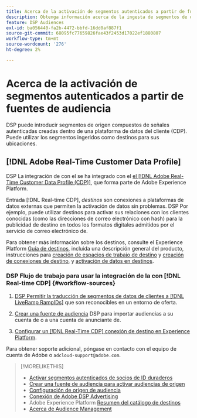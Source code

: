 ```yaml
---
title: Acerca de la activación de segmentos autenticados a partir de fuentes de audiencia
description: Obtenga información acerca de la ingesta de segmentos de origen desde una plataforma de datos de clientes.
feature: DSP Audiences
exl-id: ba056440-fa2b-4472-bbfd-16dd0af887f1
source-git-commit: 68095fc77659826fae43f2453d17022ef1880807
workflow-type: tm+mt
source-wordcount: '276'
ht-degree: 2%

---
```


# Acerca de la activación de segmentos autenticados a partir de fuentes de audiencia

<!-- Doesn't specifically explain what you can do in our UI -->

DSP puede introducir segmentos de origen compuestos de señales autenticadas creadas dentro de una plataforma de datos del cliente (CDP). Puede utilizar los segmentos ingeridos como destinos para sus ubicaciones.

## [!DNL Adobe Real-Time Customer Data Profile]

DSP La integración de con el se ha integrado con el [el [!DNL Adobe Real-Time Customer Data Profile (CDP)]](https://experienceleague.adobe.com/docs/experience-platform/rtcdp/overview.html?lang=es), que forma parte de Adobe Experience Platform.

Entrada [!DNL Real-time CDP], *destinos* son conexiones a plataformas de datos externas que permiten la activación de datos sin problemas. DSP Por ejemplo, puede utilizar destinos para activar sus relaciones con los clientes conocidas (como las direcciones de correo electrónico con hash) para la publicidad de destino en todos los formatos digitales admitidos por el servicio de correo electrónico de.

Para obtener más información sobre los destinos, consulte el Experience Platform [Guía de destinos](https://experienceleague.adobe.com/docs/experience-platform/destinations/home.html), incluida una descripción general del producto, instrucciones para [creación de espacios de trabajo de destino](https://experienceleague.adobe.com/docs/experience-platform/destinations/ui/destinations-workspace.html) y [creación de conexiones de destino](https://experienceleague.adobe.com/docs/experience-platform/destinations/ui/connect-destination.html), y [activación de datos en destinos](https://experienceleague.adobe.com/docs/experience-platform/destinations/ui/activate/activate-segment-streaming-destinations.html).

### DSP Flujo de trabajo para usar la integración de la con [!DNL Real-time CDP] {#workflow-sources}

1. [DSP Permitir la traducción de segmentos de datos de clientes a [!DNL LiveRamp RampIDs]](source-durable-id.md) que son reconocibles en un entorno de oferta.<!-- I don't think I need this here: This requires DSP account-level and campaign-level settings to enable segment sharing with [!DNL LiveRamp], which will translate customer data to [!DNL RampIDs] to create targetable segments. Your Adobe Account Team will perform this configuration. -->

1. [Crear una fuente de audiencia](source-create.md) DSP para importar audiencias a su cuenta de o a una cuenta de anunciante de.

1. [Configurar un [!DNL Real-Time CDP] conexión de destino en Experience Platform](https://experienceleague.adobe.com/docs/experience-platform/destinations/catalog/advertising/adobe-advertising-cloud-connection.html).

Para obtener soporte adicional, póngase en contacto con el equipo de cuenta de Adobe o `adcloud-support@adobe.com`.

>[!MORELIKETHIS]
>
>* [Activar segmentos autenticados de socios de ID duraderos](source-durable-id.md)
>* [Crear una fuente de audiencia para activar audiencias de origen](source-create.md)
>* [Configuración de origen de audiencia](source-settings.md)
>* [Conexión de Adobe DSP Advertising](https://experienceleague.adobe.com/docs/experience-platform/destinations/catalog/advertising/adobe-advertising-cloud-connection.html)
>* Adobe Experience Platform [Resumen del catálogo de destinos](https://experienceleague.adobe.com/docs/experience-platform/destinations/catalog/overview.html)
>* [Acerca de Audience Management](/help/dsp/audiences/audience-about.md)

